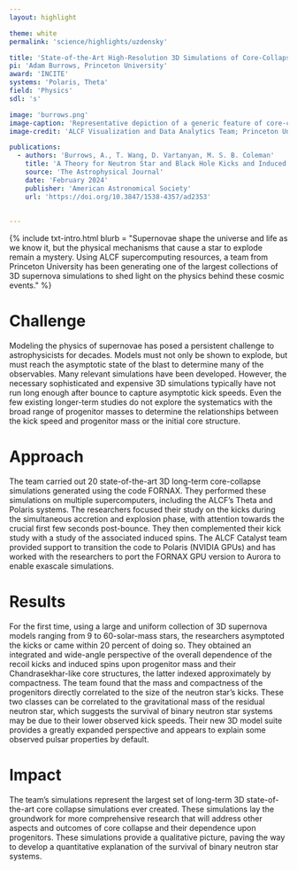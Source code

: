 ```yaml
---
layout: highlight

theme: white
permalink: 'science/highlights/uzdensky'

title: 'State-of-the-Art High-Resolution 3D Simulations of Core-Collapse Supernovae'
pi: 'Adam Burrows, Princeton University'
award: 'INCITE'
systems: 'Polaris, Theta'
field: 'Physics'
sdl: 's'

image: 'burrows.png' 
image-caption: 'Representative depiction of a generic feature of core-collapse explosions by the turbulence-aided neutrino-driven mechanism. There is often a simultaneous explosion in one general direction and accretion in a very roughly perpendicular direction when the explosion time is delayed by a few hundred milliseconds, and a more spherical explosion when it is launched early as for an initially nonrotating (or slowly rotating), low-compactness progenitor, such as this 9 M☉ model.'
image-credit: 'ALCF Visualization and Data Analytics Team; Princeton University'

publications:
  - authors: 'Burrows, A., T. Wang, D. Vartanyan, M. S. B. Coleman'
    title: 'A Theory for Neutron Star and Black Hole Kicks and Induced Spins'
    source: 'The Astrophysical Journal'
    date: 'February 2024'
    publisher: 'American Astronomical Society'
    url: 'https://doi.org/10.3847/1538-4357/ad2353'
    
    
---
```


{% include txt-intro.html 
    blurb = "Supernovae shape the universe and life as we know it, but the physical mechanisms that cause a star to explode remain a mystery. Using ALCF supercomputing resources, a team from Princeton University has been generating one of the largest collections of 3D supernova simulations to shed light on the physics behind these cosmic events."
%}



# Challenge

Modeling the physics of supernovae has posed a persistent challenge to astrophysicists for decades. Models must not only be shown to explode, but must reach the asymptotic state of the blast to determine many of the observables. Many relevant simulations have been developed. However, the necessary sophisticated and expensive 3D simulations typically have not run long enough after bounce to capture asymptotic kick speeds. Even the few existing longer-term studies do not explore the systematics with the broad range of progenitor masses to determine the relationships between the kick speed and progenitor mass or the initial core structure.



# Approach

The team carried out 20 state-of-the-art 3D long-term core-collapse simulations generated using the code FORNAX. They performed these simulations on multiple supercomputers, including the ALCF’s Theta and Polaris systems. The researchers focused their study on the kicks during the simultaneous accretion and explosion phase, with attention towards the crucial first few seconds post-bounce. They then complemented their kick study with a study of the associated induced spins. The ALCF Catalyst team provided support to transition the code to Polaris (NVIDIA GPUs) and has worked with the researchers to port the FORNAX GPU version to Aurora to enable exascale simulations.



# Results

For the first time, using a large and uniform collection of 3D supernova models ranging from 9 to 60-solar-mass stars, the researchers asymptoted the kicks or came within 20 percent of doing so. They obtained an integrated and wide-angle perspective of the overall dependence of the recoil kicks and induced spins upon progenitor mass and their Chandrasekhar-like core structures, the latter indexed approximately by compactness. The team found that the mass and compactness of the progenitors directly correlated to the size of the neutron star’s kicks. These two classes can be correlated to the gravitational mass of the residual neutron star, which suggests the survival of binary neutron star systems may be due to their lower observed kick speeds. Their new 3D model suite provides a greatly expanded perspective and appears to explain some observed pulsar properties by default.



# Impact

The team’s simulations represent the largest set of long-term 3D state-of-the-art core collapse simulations ever created. These simulations lay the groundwork for more comprehensive research that will address other aspects and outcomes of core collapse and their dependence upon progenitors. These simulations provide a qualitative picture, paving the way to develop a quantitative explanation of the survival of binary neutron star systems.  
